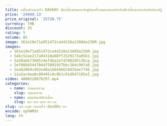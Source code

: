 ```yaml
---
title: เครื่องช่วยหายใจ DAV60V สัตว์เลี้ยงสามารถจับคู่กับเครื่องดมยาสลบสำหรับสัตว์เลี้ยงเหมาะสำหรับห้องปฏิบัติการโรงพยาบาลสัตว์ทุกชนิด
price: '24949.13'
price_original: '25720.75'
currency: THB
discount: 3%
rating: 5
volume: 85
image: S61e19e71a951472ca44310a1388da23bM.jpg
images:
  - S61e19e71a951472ca44310a1388da23bM.jpg
  - S4bc52ae217a94310a88ff2529173a0561.jpg
  - Sa38ab67368514ef4ba2a747882d513bcp.jpg
  - Sef00bb5447044f5895937bbc3b4c90fa8.jpg
  - Sea82069cd92e40a1b0446629435ee774E.jpg
  - S1a2ac4aa8c09445c8c9b1c91d847185aI.jpg
video: 4000228676297.mp4
categories:
  - name: บ้านและสวน
    slug: านและสวน
  - name: ผลิตภัณฑ์สัตว์เลี้ยง
    slug: ผล-ตภ-ณฑ-ตว-เล
slug: เคร-องช-วยหายใจ-dav60v-ตว
encode: ophWRds
lang: th
---
```

  